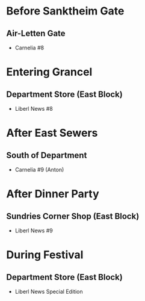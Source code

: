 # Before Sanktheim Gate
## Air-Letten Gate
- Carnelia #8

# Entering Grancel
## Department Store (East Block)
- Liberl News #8

# After East Sewers
## South of Department
- Carnelia #9 (Anton)

# After Dinner Party
## Sundries Corner Shop (East Block)
- Liberl News #9

# During Festival
## Department Store (East Block)
- Liberl News Special Edition